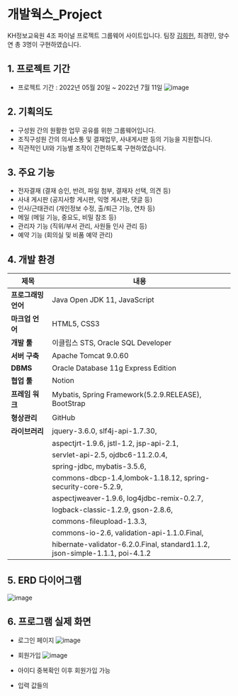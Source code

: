 # 개발웍스_Project
KH정보교육원 4조 파이널 프로젝트 그룹웨어 사이트입니다.
팀장 [김희헌](https://github.com/DevelopHeon), 최경민, 양수연 총 3명이 구현하였습니다.

## 1. 프로젝트 기간
- 프로젝트 기간 : 2022년 05월 20일 ~ 2022년 7월 11일
![image](https://user-images.githubusercontent.com/87063007/178243425-dc0e5c59-51f3-4ee2-b6e9-ff6d8de98c6a.png)

## 2. 기획의도
- 구성원 간의 원활한 업무 공유를 위한 그룹웨어입니다.
- 조직구성원 간의 의사소통 및 결재업무, 사내게시판 등의 기능을 지원합니다.
- 직관적인 UI와 기능별 조작이 간편하도록 구현하였습니다.

## 3. 주요 기능
- 전자결재 (결재 승인, 반려, 파일 첨부, 결재자 선택, 의견 등)
- 사내 게시판 (공지사항 게시판, 익명 게시판, 댓글 등)
- 인사/근태관리 (개인정보 수정, 출/퇴근 기능, 연차 등)
- 메일 (메일 기능, 중요도, 비밀 참조 등)
- 관리자 기능 (직위/부서 관리, 사원들 인사 관리 등)
- 예약 기능 (회의실 및 비품 예약 관리)

## 4. 개발 환경
|제목|내용|
|---|---|
|**프로그래밍 언어**|	Java Open JDK 11, JavaScript|
|**마크업 언어**|	HTML5, CSS3|
|**개발 툴**|	이클립스 STS, Oracle SQL Developer|
|**서버 구축**|	Apache Tomcat 9.0.60|
|**DBMS**|	Oracle Database 11g Express Edition|
|**협업 툴**|	Notion|
|**프레임 워크**|	Mybatis, Spring Framework(5.2.9.RELEASE), BootStrap|
|**형상관리**|	GitHub|
|**라이브러리**|	jquery-3.6.0, slf4j-api-1.7.30,|
||aspectjrt-1.9.6, jstl-1.2, jsp-api-2.1, |
||servlet-api-2.5, ojdbc6-11.2.0.4,|
||spring-jdbc, mybatis-3.5.6, |
||commons-dbcp-1.4,lombok-1.18.12, spring-security-core-5.2.9, |
||aspectjweaver-1.9.6, log4jdbc-remix-0.2.7,|
||logback-classic-1.2.9, gson-2.8.6,|
||commons-fileupload-1.3.3,|
||commons-io-2.6, validation-api-1.1.0.Final,|
||hibernate-validator-6.2.0.Final, standard1.1.2, json-simple-1.1.1, poi-4.1.2|

## 5. ERD 다이어그램
![image](https://user-images.githubusercontent.com/87063007/178254079-1f601b02-c618-4576-ac52-4a945e268ced.png)

## 6. 프로그램 실제 화면
- 로그인 페이지
![image](https://user-images.githubusercontent.com/87063007/178254599-aa6e29d3-3440-43df-9295-def85fd0793e.png)

- 회원가입
![image](https://user-images.githubusercontent.com/87063007/178254783-abc8c2e5-a4c0-421c-bea3-f6f1af887b15.png)
- 아이디 중복확인 이후 회원가입 가능
- 입력 값들의 
